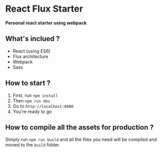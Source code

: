 # React Flux Starter

**Personal react starter using webpack**


## What's inclued ?
- React (using ES6)
- Flux architecture
- Webpack
- Sass


## How to start ?
1. First, run `npm install`
2. Then `npm run dev`
3. Go to `http://localhost:8080`
4. You're ready to go

## How to compile all the assets for production ?
Simply run `npm run build` and all the files you need will be compiled and moved to the `build` folder.
